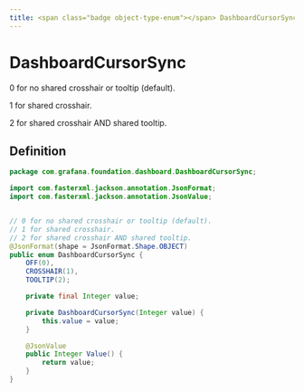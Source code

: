 ```yaml
---
title: <span class="badge object-type-enum"></span> DashboardCursorSync
---
```

# <span class="badge object-type-enum"></span> DashboardCursorSync

0 for no shared crosshair or tooltip (default).

1 for shared crosshair.

2 for shared crosshair AND shared tooltip.

## Definition

```java
package com.grafana.foundation.dashboard.DashboardCursorSync;

import com.fasterxml.jackson.annotation.JsonFormat;
import com.fasterxml.jackson.annotation.JsonValue;


// 0 for no shared crosshair or tooltip (default).
// 1 for shared crosshair.
// 2 for shared crosshair AND shared tooltip.
@JsonFormat(shape = JsonFormat.Shape.OBJECT)
public enum DashboardCursorSync {
    OFF(0),
    CROSSHAIR(1),
    TOOLTIP(2);

    private final Integer value;

    private DashboardCursorSync(Integer value) {
        this.value = value;
    }

    @JsonValue
    public Integer Value() {
        return value;
    }
}

```
